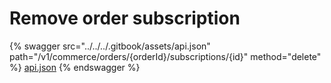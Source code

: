 # Remove order subscription

{% swagger src="../../../.gitbook/assets/api.json" path="/v1/commerce/orders/{orderId}/subscriptions/{id}" method="delete" %}
[api.json](../../../.gitbook/assets/api.json)
{% endswagger %}
